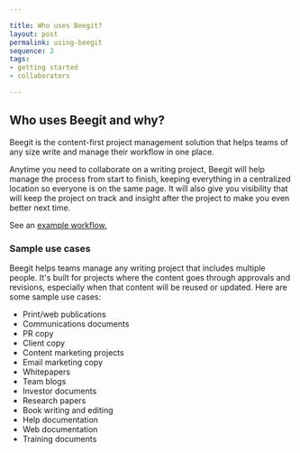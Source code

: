 ```yaml
---

title: Who uses Beegit?
layout: post
permalink: using-beegit
sequence: 2
tags:
- getting started
- collaborators

---
```


## Who uses Beegit and why?

Beegit is the content-first project management solution that helps teams of any size write and manage their workflow in one place. 

Anytime you need to collaborate on a writing project, Beegit will help manage the process from start to finish, keeping everything in a centralized location so everyone is on the same page. It will also give you visibility that will keep the project on track and insight after the project to make you even better next time. 

See an [example workflow.](http://blog.beegit.com/2014/10/27/Using-Beegit-to-build-better-content/)

### Sample use cases 
Beegit helps teams manage any writing project that includes multiple people. It's built for projects where the content goes through approvals and revisions, especially when that content will be reused or updated. Here are some sample use cases:

* Print/web publications 
* Communications documents 
* PR copy 
* Client copy 
* Content marketing projects 
* Email marketing copy 
* Whitepapers 
* Team blogs 
* Investor documents 
* Research papers 
* Book writing and editing 
* Help documentation 
* Web documentation 
* Training documents 
